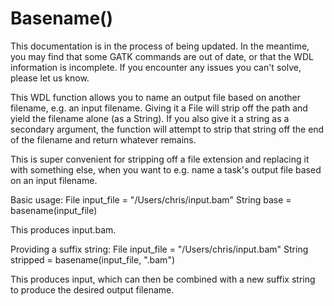 # Basename()
This documentation is in the process of being updated. In the meantime, you may find that some GATK commands are out of date, or that the WDL information is incomplete. If you encounter any issues you can't solve, please let us know.

This WDL function allows you to name an output file based on another filename, e.g. an input filename. Giving it a File will strip off the path and yield the filename alone (as a String). If you also give it a string as a secondary argument, the function will attempt to strip that string off the end of the filename and return whatever remains.

This is super convenient for stripping off a file extension and replacing it with something else, when you want to e.g. name a task's output file based on an input filename.

Basic usage:
File input_file = "/Users/chris/input.bam"
String base = basename(input_file)

This produces input.bam.

Providing a suffix string:
File input_file = "/Users/chris/input.bam"
String stripped = basename(input_file, ".bam") 

This produces input, which can then be combined with a new suffix string to produce the desired output filename.